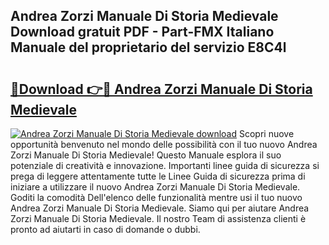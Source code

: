 ## Andrea Zorzi Manuale Di Storia Medievale Download gratuit PDF - Part-FMX Italiano Manuale del proprietario del servizio E8C4l

# <h2><a href="http://dferqp0.blite.top/?on=Andrea+Zorzi+Manuale+Di+Storia+Medievale">🔗Download 👉🔴 Andrea Zorzi Manuale Di Storia Medievale</a></h2>

[![Andrea Zorzi Manuale Di Storia Medievale download](https://i.imgur.com/lujVjoI.png)](http://dferqp0.blite.top/?on=Andrea+Zorzi+Manuale+Di+Storia+Medievale)
Scopri nuove opportunità benvenuto nel mondo delle possibilità con il tuo nuovo Andrea Zorzi Manuale Di Storia Medievale! Questo Manuale esplora il suo potenziale di creatività e innovazione. Importanti linee guida di sicurezza si prega di leggere attentamente tutte le Linee Guida di sicurezza prima di iniziare a utilizzare il nuovo Andrea Zorzi Manuale Di Storia Medievale. Goditi la comodità Dell'elenco delle funzionalità mentre usi il tuo nuovo Andrea Zorzi Manuale Di Storia Medievale. Siamo qui per aiutare Andrea Zorzi Manuale Di Storia Medievale. Il nostro Team di assistenza clienti è pronto ad aiutarti in caso di domande o dubbi.
